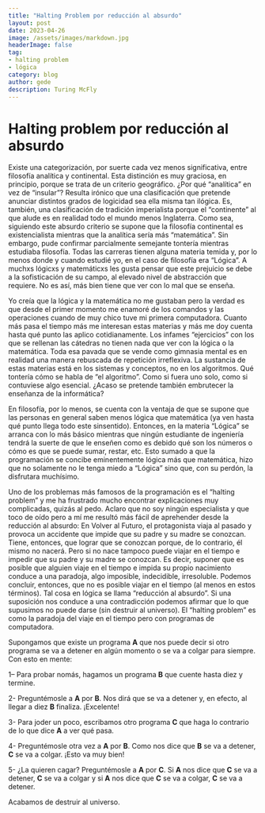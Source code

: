 ```yaml
---
title: "Halting Problem por reducción al absurdo"
layout: post
date: 2023-04-26
image: /assets/images/markdown.jpg
headerImage: false
tag:
- halting problem
- lógica
category: blog
author: gede
description: Turing McFly 
---
```


# Halting problem por reducción al absurdo

Existe una categorización, por suerte cada vez menos significativa, entre filosofía analítica y continental. Esta distinción es muy graciosa, en principio, porque se trata de un criterio geográfico. ¿Por qué “analítica” en vez de “insular”? Resulta irónico que una clasificación que pretende anunciar distintos grados de logicidad sea ella misma tan ilógica. Es, también, una clasificación de tradición imperialista porque el “continente” al que alude es en realidad todo el mundo menos Inglaterra. Como sea, siguiendo este absurdo criterio se supone que la filosofía continental es existencialista mientras que la analítica sería más “matemática”. Sin embargo, pude confirmar parcialmente semejante tontería mientras estudiaba filosofía. Todas las carreras tienen alguna materia temida y, por lo menos donde y cuando estudié yo, en el caso de filosofía era “Lógica”. A muchxs lógicxs y matemáticxs les gusta pensar que este prejuicio se debe a la sofisticación de su campo, al elevado nivel de abstracción que requiere. No es así, más bien tiene que ver con lo mal que se enseña. 

Yo creía que la lógica y la matemática no me gustaban pero la verdad es que desde el primer momento me enamoré de los comandos y las operaciones cuando de muy chico tuve mi primera computadora. Cuanto más pasa el tiempo más me interesan estas materias y más me doy cuenta hasta qué punto las aplico cotidianamente. Los infames “ejercicios” con los que se rellenan las cátedras no tienen nada que ver con la lógica o la matemática. Toda esa pavada que se vende como gimnasia mental es en realidad una manera rebuscada de repetición irreflexiva. La sustancia de estas materias está en los sistemas y conceptos, no en los algoritmos. Qué tontería cómo se habla de “el algoritmo”. Como si fuera uno solo, como si contuviese algo esencial. ¿Acaso se pretende también embrutecer la enseñanza de la informática?

En filosofía, por lo menos, se cuenta con la ventaja de que se supone que las personas en general saben menos lógica que matemática (ya ven hasta qué punto llega todo este sinsentido). Entonces, en la materia “Lógica” se arranca con lo más básico mientras que ningún estudiante de ingeniería tendrá la suerte de que le enseñen como es debido qué son los números o cómo es que se puede sumar, restar, etc. Esto sumado a que la programación se concibe eminentemente lógica más que matemática, hizo que no solamente no le tenga miedo a “Lógica” sino que, con su perdón, la disfrutara muchísimo.

Uno de los problemas más famosos de la programación es el “halting problem” y me ha frustrado mucho encontrar explicaciones muy complicadas, quizás al pedo. Aclaro que no soy ningún especialista y que toco de oído pero a mí me resultó más fácil de aprehender desde la reducción al absurdo:
En Volver al Futuro, el protagonista viaja al pasado y provoca un accidente que impide que su padre y su madre se conozcan. Tiene, entonces, que lograr que se conozcan porque, de lo contrario, él mismo no nacerá. Pero si no nace tampoco puede viajar en el tiempo e impedir que su padre y su madre se conozcan. Es decir, suponer que es posible que alguien viaje en el tiempo e impida su propio nacimiento conduce a una paradoja, algo imposible, indecidible, irresoluble. Podemos concluir, entonces, que no es posible viajar en el tiempo (al menos en estos términos). Tal cosa en lógica se llama “reducción al absurdo”. Si una suposición nos conduce a una contradicción podemos afirmar que lo que supusimos no puede darse (sin destruir al universo).
El “halting problem” es como la paradoja del viaje en el tiempo pero con programas de computadora. 

Supongamos que existe un programa **A** que nos puede decir si otro programa se va a detener en algún momento o se va a colgar para siempre. Con esto en mente:

1– Para probar nomás, hagamos un programa **B** que cuente hasta diez y termine.

2- Preguntémosle a **A** por **B**. Nos dirá que se va a detener y, en efecto, al llegar a diez **B** finaliza. ¡Excelente!

3- Para joder un poco, escribamos otro programa **C** que haga lo contrario de lo que dice **A** a ver qué pasa.

4- Preguntémosle otra vez a **A** por **B**.  Como nos dice que **B** se va a detener, **C** se va a colgar. ¡Esto va muy bien!

5- ¿La quieren cagar? Preguntémosle a **A** por **C**. Si **A** nos dice que **C** se va a detener, **C** se va a colgar y si **A** nos dice que **C** se va a colgar, **C** se va a detener. 

Acabamos de destruir al universo.
